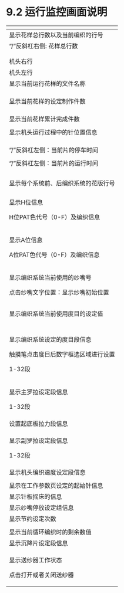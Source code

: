 # 9.2 运行监控画面说明

<table>
  <thead>
    <tr>
      <th style="text-align:left"></th>
    </tr>
  </thead>
  <tbody>
    <tr>
      <td style="text-align:left">&#x663E;&#x793A;&#x82B1;&#x6837;&#x603B;&#x884C;&#x6570;&#x4EE5;&#x53CA;&#x5F53;&#x524D;&#x7F16;&#x7EC7;&#x7684;&#x884C;&#x53F7;</td>
    </tr>
    <tr>
      <td style="text-align:left">&#x201C;/&#x201D;&#x53CD;&#x659C;&#x6760;&#x53F3;&#x4FA7;: &#x82B1;&#x6837;&#x603B;&#x884C;&#x6570;</td>
    </tr>
    <tr>
      <td style="text-align:left"></td>
    </tr>
    <tr>
      <td style="text-align:left"></td>
    </tr>
    <tr>
      <td style="text-align:left">&#x673A;&#x5934;&#x53F3;&#x884C;</td>
    </tr>
    <tr>
      <td style="text-align:left">&#x673A;&#x5934;&#x5DE6;&#x884C;</td>
    </tr>
    <tr>
      <td style="text-align:left">&#x663E;&#x793A;&#x5F53;&#x524D;&#x8FD0;&#x884C;&#x82B1;&#x6837;&#x7684;&#x6587;&#x4EF6;&#x540D;&#x79F0;</td>
    </tr>
    <tr>
      <td style="text-align:left"></td>
    </tr>
    <tr>
      <td style="text-align:left"></td>
    </tr>
    <tr>
      <td style="text-align:left"></td>
    </tr>
    <tr>
      <td style="text-align:left">&#x663E;&#x793A;&#x5F53;&#x524D;&#x82B1;&#x6837;&#x7684;&#x8BBE;&#x5B9A;&#x5236;&#x4F5C;&#x4EF6;&#x6570;</td>
    </tr>
    <tr>
      <td style="text-align:left"></td>
    </tr>
    <tr>
      <td style="text-align:left"></td>
    </tr>
    <tr>
      <td style="text-align:left"></td>
    </tr>
    <tr>
      <td style="text-align:left">&#x663E;&#x793A;&#x5F53;&#x524D;&#x82B1;&#x6837;&#x7D2F;&#x8BA1;&#x5B8C;&#x6210;&#x4EF6;&#x6570;</td>
    </tr>
    <tr>
      <td style="text-align:left"></td>
    </tr>
    <tr>
      <td style="text-align:left">&#x663E;&#x793A;&#x673A;&#x5934;&#x8FD0;&#x884C;&#x8FC7;&#x7A0B;&#x4E2D;&#x7684;&#x9488;&#x4F4D;&#x7F6E;&#x4FE1;&#x606F;</td>
    </tr>
    <tr>
      <td style="text-align:left"></td>
    </tr>
    <tr>
      <td style="text-align:left"></td>
    </tr>
    <tr>
      <td style="text-align:left"></td>
    </tr>
    <tr>
      <td style="text-align:left">&#x201C;/&#x201D;&#x53CD;&#x659C;&#x6760;&#x5DE6;&#x4FA7;&#xFF1A;&#x5F53;&#x524D;&#x7247;&#x7684;&#x505C;&#x8F66;&#x65F6;&#x95F4;</td>
    </tr>
    <tr>
      <td style="text-align:left"></td>
    </tr>
    <tr>
      <td style="text-align:left">&#x201C;/&#x201D;&#x53CD;&#x659C;&#x6760;&#x5DE6;&#x4FA7;&#xFF1A;&#x5F53;&#x524D;&#x7247;&#x7684;&#x8FD0;&#x884C;&#x65F6;&#x95F4;</td>
    </tr>
    <tr>
      <td style="text-align:left"></td>
    </tr>
    <tr>
      <td style="text-align:left"></td>
    </tr>
    <tr>
      <td style="text-align:left"></td>
    </tr>
    <tr>
      <td style="text-align:left"></td>
    </tr>
    <tr>
      <td style="text-align:left">&#x663E;&#x793A;&#x6BCF;&#x4E2A;&#x7CFB;&#x7EDF;&#x524D;&#x3001;&#x540E;&#x7F16;&#x7EC7;&#x7CFB;&#x7EDF;&#x7684;&#x82B1;&#x7248;&#x884C;&#x53F7;</td>
    </tr>
    <tr>
      <td style="text-align:left"></td>
    </tr>
    <tr>
      <td style="text-align:left">
        <p>&#x663E;&#x793A;H&#x4F4D;&#x4FE1;&#x606F;</p>
        <p>H&#x4F4D;PAT&#x8272;&#x4EE3;&#x53F7;&#xFF08;0-F&#xFF09;&#x53CA;&#x7F16;&#x7EC7;&#x4FE1;&#x606F;</p>
      </td>
    </tr>
    <tr>
      <td style="text-align:left">
        <p>&#x663E;&#x793A;A&#x4F4D;&#x4FE1;&#x606F;</p>
        <p>A&#x4F4D;PAT&#x8272;&#x4EE3;&#x53F7;&#xFF08;0-F&#xFF09;&#x53CA;&#x7F16;&#x7EC7;&#x4FE1;&#x606F;</p>
      </td>
    </tr>
    <tr>
      <td style="text-align:left">
        <p>&#x663E;&#x793A;&#x7F16;&#x7EC7;&#x7CFB;&#x7EDF;&#x5F53;&#x524D;&#x4F7F;&#x7528;&#x7684;&#x7EB1;&#x5634;&#x53F7;</p>
        <p>&#x70B9;&#x51FB;&#x7EB1;&#x5634;&#x6587;&#x5B57;&#x4F4D;&#x7F6E;&#xFF1A;&#x663E;&#x793A;&#x7EB1;&#x5634;&#x521D;&#x59CB;&#x4F4D;&#x7F6E;</p>
      </td>
    </tr>
    <tr>
      <td style="text-align:left"></td>
    </tr>
    <tr>
      <td style="text-align:left"></td>
    </tr>
    <tr>
      <td style="text-align:left">&#x663E;&#x793A;&#x7F16;&#x7EC7;&#x7CFB;&#x7EDF;&#x5F53;&#x524D;&#x4F7F;&#x7528;&#x5EA6;&#x76EE;&#x7684;&#x8BBE;&#x5B9A;&#x503C;</td>
    </tr>
    <tr>
      <td style="text-align:left"></td>
    </tr>
    <tr>
      <td style="text-align:left"></td>
    </tr>
    <tr>
      <td style="text-align:left"></td>
    </tr>
    <tr>
      <td style="text-align:left"></td>
    </tr>
    <tr>
      <td style="text-align:left">
        <p>&#x663E;&#x793A;&#x7F16;&#x7EC7;&#x7CFB;&#x7EDF;&#x8BBE;&#x5B9A;&#x7684;&#x5EA6;&#x76EE;&#x6BB5;&#x4FE1;&#x606F;</p>
        <p>&#x89E6;&#x6478;&#x7B14;&#x70B9;&#x51FB;&#x5EA6;&#x76EE;&#x540E;&#x6570;&#x5B57;&#x6846;&#x9009;&#x533A;&#x57DF;&#x8FDB;&#x884C;&#x8BBE;&#x7F6E;</p>
        <p>1-32&#x6BB5;</p>
      </td>
    </tr>
    <tr>
      <td style="text-align:left">
        <p>&#x663E;&#x793A;&#x4E3B;&#x7F57;&#x62C9;&#x8BBE;&#x5B9A;&#x6BB5;&#x4FE1;&#x606F;</p>
        <p>1-32&#x6BB5;</p>
      </td>
    </tr>
    <tr>
      <td style="text-align:left">&#x8BBE;&#x7F6E;&#x8D77;&#x5E95;&#x677F;&#x62C9;&#x529B;&#x6BB5;&#x4FE1;&#x606F;</td>
    </tr>
    <tr>
      <td style="text-align:left">
        <p>&#x663E;&#x793A;&#x526F;&#x7F57;&#x62C9;&#x8BBE;&#x5B9A;&#x6BB5;&#x4FE1;&#x606F;</p>
        <p>1-32&#x6BB5;</p>
      </td>
    </tr>
    <tr>
      <td style="text-align:left">&#x663E;&#x793A;&#x673A;&#x5934;&#x7F16;&#x7EC7;&#x901F;&#x5EA6;&#x8BBE;&#x5B9A;&#x6BB5;&#x4FE1;&#x606F;</td>
    </tr>
    <tr>
      <td style="text-align:left"></td>
    </tr>
    <tr>
      <td style="text-align:left">&#x663E;&#x793A;&#x5728;&#x5DE5;&#x4F5C;&#x53C2;&#x6570;&#x9875;&#x8BBE;&#x5B9A;&#x7684;&#x8D77;&#x59CB;&#x9488;&#x4FE1;&#x606F;</td>
    </tr>
    <tr>
      <td style="text-align:left">&#x663E;&#x793A;&#x9488;&#x677F;&#x6447;&#x5E8A;&#x7684;&#x4FE1;&#x606F;</td>
    </tr>
    <tr>
      <td style="text-align:left">&#x663E;&#x793A;&#x7EB1;&#x5634;&#x505C;&#x653E;&#x8BBE;&#x5B9A;&#x7EC4;&#x4FE1;&#x606F;</td>
    </tr>
    <tr>
      <td style="text-align:left">&#x663E;&#x793A;&#x8282;&#x7EA6;&#x8BBE;&#x5B9A;&#x6B21;&#x6570;</td>
    </tr>
    <tr>
      <td style="text-align:left"></td>
    </tr>
    <tr>
      <td style="text-align:left">&#x663E;&#x793A;&#x5F53;&#x524D;&#x5FAA;&#x73AF;&#x7F16;&#x7EC7;&#x65F6;&#x7684;&#x5269;&#x4F59;&#x6570;&#x503C;</td>
    </tr>
    <tr>
      <td style="text-align:left">&#x663E;&#x793A;&#x6C89;&#x964D;&#x7247;&#x8BBE;&#x5B9A;&#x6BB5;&#x4FE1;&#x606F;</td>
    </tr>
    <tr>
      <td style="text-align:left">
        <p>&#x663E;&#x793A;&#x9001;&#x7EB1;&#x5668;&#x5DE5;&#x4F5C;&#x72B6;&#x6001;</p>
        <p>&#x70B9;&#x51FB;&#x6253;&#x5F00;&#x6216;&#x8005;&#x5173;&#x95ED;&#x9001;&#x7EB1;&#x5668;</p>
      </td>
    </tr>
  </tbody>
</table>